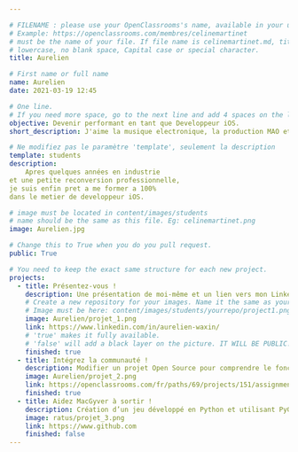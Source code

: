 ```yaml
---

# FILENAME : please use your OpenClassrooms's name, available in your url.
# Example: https://openclassrooms.com/membres/celinemartinet
# must be the name of your file. If file name is celinemartinet.md, title is celinemartinet.
# lowercase, no blank space, Capital case or special character.
title: Aurelien

# First name or full name
name: Aurelien
date: 2021-03-19 12:45

# One line.
# If you need more space, go to the next line and add 4 spaces on the left, as in 'description'.
objective: Devenir performant en tant que Developpeur iOS.
short_description: J'aime la musique electronique, la production MAO et l'Amour. J'apprends à coder pour devenir Developpeur iOS.

# Ne modifiez pas le paramètre 'template', seulement la description
template: students
description:
    Apres quelques années en industrie 
et une petite reconversion professionnelle,
je suis enfin pret a me former a 100%
dans le metier de developpeur iOS.

# image must be located in content/images/students
# name should be the same as this file. Eg: celinemartinet.png
image: Aurelien.jpg

# Change this to True when you do you pull request.
public: True

# You need to keep the exact same structure for each new project.
projects:
  - title: Présentez-vous !
    description: Une présentation de moi-même et un lien vers mon LinkedIn.
    # Create a new repository for your images. Name it the same as your nickname and profile picture.
    # Image must be here: content/images/students/yourrepo/project1.png
    image: Aurelien/projet_1.png
    link: https://www.linkedin.com/in/aurelien-waxin/
    # 'true' makes it fully available.
    # 'false' will add a black layer on the picture. IT WILL BE PUBLIC!
    finished: true
  - title: Intégrez la communauté !
    description: Modifier un projet Open Source pour comprendre le fonctionnement de Git, de Github et des pull requests. 
    image: Aurelien/projet_2.png
    link: https://openclassrooms.com/fr/paths/69/projects/151/assignment
    finished: true
  - title: Aidez MacGyver à sortir !
    description: Création d’un jeu développé en Python et utilisant PyGame.
    image: ratus/projet_3.png
    link: https://www.github.com
    finished: false
---
```

